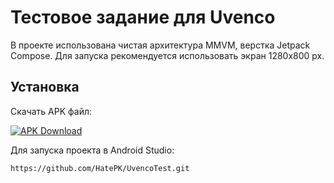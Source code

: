 # Тестовое задание для Uvenco

В проекте использована чистая архитектура MMVM, верстка Jetpack Compose. Для запуска рекомендуется использовать экран 1280х800 px. 

## Установка

Скачать APK файл:

[![APK Download](https://img.shields.io/badge/APK-Download-brightgreen?logo=android)](https://github.com/HatePK/UvencoTest/releases/download/v1.0.0/app-debug.apk)

Для запуска проекта в Android Studio:

```bash
https://github.com/HatePK/UvencoTest.git
```
